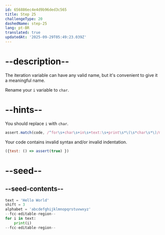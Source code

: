 ```yaml
---
id: 656886ec4e4d9b96ded3c565
title: Step 25
challengeType: 20
dashedName: step-25
lang: pt-BR
translated: true
updatedAt: '2025-09-29T05:49:23.039Z'
---
```


# --description--

The iteration variable can have any valid name, but it's convenient to give it a meaningful name.

Rename your `i` variable to `char`.

# --hints--

You should replace `i` with `char`. 

```js
assert.match(code, /^for\s+char\s+in\s+text:\s+print\s*\(\s*char\s*\)/m)
```

Your code contains invalid syntax and/or invalid indentation.

```js
({test: () => assert(true) })
```

# --seed--

## --seed-contents--

```py
text = 'Hello World'
shift = 3
alphabet = 'abcdefghijklmnopqrstuvwxyz'
--fcc-editable-region--
for i in text:
    print(i)
--fcc-editable-region--
```
